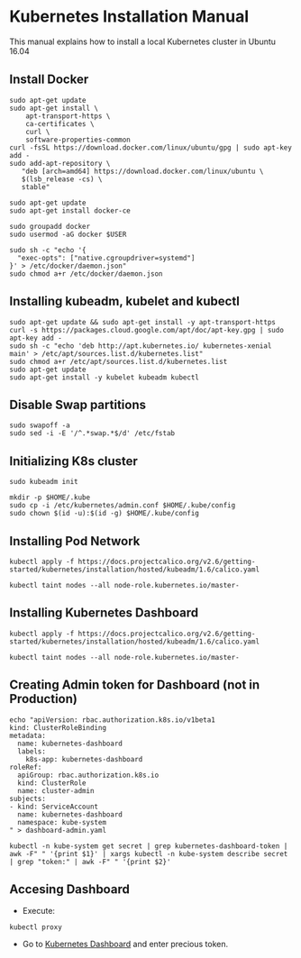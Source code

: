 # Kubernetes Installation Manual

This manual explains how to install a local Kubernetes cluster in Ubuntu 16.04

## Install Docker

```
sudo apt-get update
sudo apt-get install \
    apt-transport-https \
    ca-certificates \
    curl \
    software-properties-common
curl -fsSL https://download.docker.com/linux/ubuntu/gpg | sudo apt-key add -
sudo add-apt-repository \
   "deb [arch=amd64] https://download.docker.com/linux/ubuntu \
   $(lsb_release -cs) \
   stable"

sudo apt-get update
sudo apt-get install docker-ce

sudo groupadd docker
sudo usermod -aG docker $USER

sudo sh -c "echo '{
  "exec-opts": ["native.cgroupdriver=systemd"]
}' > /etc/docker/daemon.json"
sudo chmod a+r /etc/docker/daemon.json
```

## Installing kubeadm, kubelet and kubectl

```
sudo apt-get update && sudo apt-get install -y apt-transport-https
curl -s https://packages.cloud.google.com/apt/doc/apt-key.gpg | sudo apt-key add -
sudo sh -c "echo 'deb http://apt.kubernetes.io/ kubernetes-xenial main' > /etc/apt/sources.list.d/kubernetes.list" 
sudo chmod a+r /etc/apt/sources.list.d/kubernetes.list
sudo apt-get update
sudo apt-get install -y kubelet kubeadm kubectl
```

## Disable Swap partitions

```
sudo swapoff -a
sudo sed -i -E '/^.*swap.*$/d' /etc/fstab
```

## Initializing K8s cluster

```
sudo kubeadm init

mkdir -p $HOME/.kube
sudo cp -i /etc/kubernetes/admin.conf $HOME/.kube/config
sudo chown $(id -u):$(id -g) $HOME/.kube/config
```

## Installing Pod Network

```
kubectl apply -f https://docs.projectcalico.org/v2.6/getting-started/kubernetes/installation/hosted/kubeadm/1.6/calico.yaml

kubectl taint nodes --all node-role.kubernetes.io/master-
```

## Installing Kubernetes Dashboard

```
kubectl apply -f https://docs.projectcalico.org/v2.6/getting-started/kubernetes/installation/hosted/kubeadm/1.6/calico.yaml

kubectl taint nodes --all node-role.kubernetes.io/master-
```

## Creating Admin token for Dashboard (not in Production)

```
echo "apiVersion: rbac.authorization.k8s.io/v1beta1
kind: ClusterRoleBinding
metadata:
  name: kubernetes-dashboard
  labels:
    k8s-app: kubernetes-dashboard
roleRef:
  apiGroup: rbac.authorization.k8s.io
  kind: ClusterRole
  name: cluster-admin
subjects:
- kind: ServiceAccount
  name: kubernetes-dashboard
  namespace: kube-system
" > dashboard-admin.yaml

kubectl -n kube-system get secret | grep kubernetes-dashboard-token | awk -F" " '{print $1}' | xargs kubectl -n kube-system describe secret | grep "token:" | awk -F" " '{print $2}'
```

## Accesing Dashboard

* Execute:
```
kubectl proxy
```

* Go to [Kubernetes Dashboard](http://localhost:8001/api/v1/namespaces/kube-system/services/https:kubernetes-dashboard:/proxy/#!/overview?namespace=default) and enter precious token.

